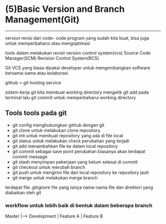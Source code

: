 # (5)Basic Version and Branch Management(Git)
---
version
revisi dari code- code program yang sudah kita buat, bisa juga untuk memperbaharui atau mengoptimasi 

tools dalam melakukan revisii
version control system(vcs)
Source Code Manager(SCM)
Revision Control System(RCS)

Git VCS yang biasa dipakai developer untuk mengembangkan software bersama-sama atau kolaborasi

github = git hosting service 

sistem kerja git
kita membuat working directory
mengetik git add pada terminal lalu git commit untuk memperbaharui working directory

## Tools tools pada git

* git config menghubungkan github dengan git
* git clone untuk melakukan clone repository
* git init untuk membuat repository yang ada di file local
* git status untuk melakukan check perubahan yang terjadi
* git add menambahkan file ke dalam local repository
* git commit sebagai save point perubahan biasanya akan terdapat commit message
* git stash menyimpan pekerjaan yang belum selesai di commit
* git checkout untuk merubah branch
* git push untuk mengirim file dari local repository ke repository jauh
* git merge untuk melakukan merge branch

terdapat file .gitignore file yang isinya nama-nama file dan direktori yang diabaikan oleh git  

### workflow untuk lebih baik di bentuk dalam beberapa branch 
Master
    |--> Development
		|
		Feature A
		|
		Feature B 

